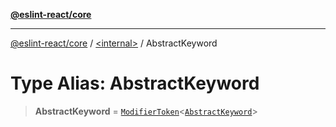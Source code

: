 [**@eslint-react/core**](../../README.md)

***

[@eslint-react/core](../../README.md) / [\<internal\>](../README.md) / AbstractKeyword

# Type Alias: AbstractKeyword

> **AbstractKeyword** = [`ModifierToken`](../interfaces/ModifierToken.md)\<[`AbstractKeyword`](../enumerations/SyntaxKind.md#abstractkeyword)\>
